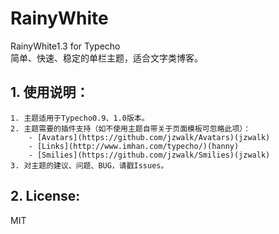 RainyWhite
==========

RainyWhite1.3 for Typecho  
简单、快速、稳定的单栏主题，适合文字类博客。

## 1. 使用说明： ##

    1. 主题适用于Typecho0.9、1.0版本。
    2. 主题需要的插件支持（如不使用主题自带关于页面模板可忽略此项）：
        - [Avatars](https://github.com/jzwalk/Avatars)(jzwalk)
        - [Links](http://www.imhan.com/typecho/)(hanny)
        - [Smilies](https://github.com/jzwalk/Smilies)(jzwalk)  
    3. 对主题的建议、问题、BUG，请戳Issues。

## 2. License: ##

MIT
